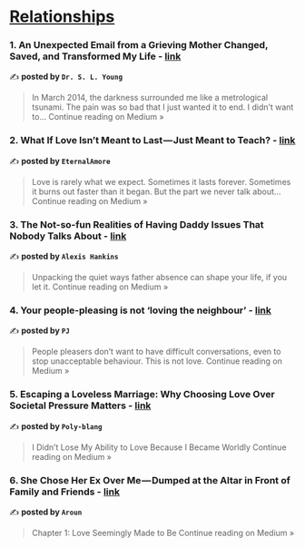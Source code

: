 
<h1><a href=https://medium.com/tag/relationships/recommended target="_blank" rel="noopener noreferrer">Relationships</a></h1>
<h3>1. An Unexpected Email from a Grieving Mother Changed, Saved, and Transformed My Life - <a href="https://slyoungva.medium.com/an-unexpected-email-from-a-grieving-mother-changed-saved-and-transformed-my-life-f4961ef4074b?source=rss------relationships-5" target="_blank" rel="noopener noreferrer">link</a></h3>

✍️ **posted by `Dr. S. L. Young`**

<blockquote>In March 2014, the darkness surrounded me like a metrological tsunami. The pain was so bad that I just wanted it to end. I didn’t want to…
Continue reading on Medium »</blockquote>

<h3>2. What If Love Isn’t Meant to Last — Just Meant to Teach? - <a href="https://medium.com/@eternalmore791/what-if-love-isnt-meant-to-last-just-meant-to-teach-0e395d2182d4?source=rss------relationships-5" target="_blank" rel="noopener noreferrer">link</a></h3>

✍️ **posted by `EternalAmore`**

<blockquote>Love is rarely what we expect. Sometimes it lasts forever. Sometimes it burns out faster than it began. But the part we never talk about…
Continue reading on Medium »</blockquote>

<h3>3. The Not-so-fun Realities of Having Daddy Issues That Nobody Talks About - <a href="https://hankinsalexis664.medium.com/the-not-so-fun-realities-of-having-daddy-issues-that-nobody-talks-about-a79d84c4175c?source=rss------relationships-5" target="_blank" rel="noopener noreferrer">link</a></h3>

✍️ **posted by `Alexis Hankins`**

<blockquote>Unpacking the quiet ways father absence can shape your life, if you let it.
Continue reading on Medium »</blockquote>

<h3>4. Your people-pleasing is not ‘loving the neighbour’ - <a href="https://medium.com/@paul.joshua.y/your-people-pleasing-is-not-loving-the-neighbour-a2b58ff31cff?source=rss------relationships-5" target="_blank" rel="noopener noreferrer">link</a></h3>

✍️ **posted by `PJ`**

<blockquote>People pleasers don’t want to have difficult conversations, even to stop unacceptable behaviour. This is not love.
Continue reading on Medium »</blockquote>

<h3>5. Escaping a Loveless Marriage: Why Choosing Love Over Societal Pressure Matters - <a href="https://medium.com/@poly789blang/escaping-a-loveless-marriage-why-choosing-love-over-societal-pressure-matters-3b3f4f13f75b?source=rss------relationships-5" target="_blank" rel="noopener noreferrer">link</a></h3>

✍️ **posted by `Poly-blang`**

<blockquote>I Didn’t Lose My Ability to Love Because I Became Worldly
Continue reading on Medium »</blockquote>

<h3>6. She Chose Her Ex Over Me — Dumped at the Altar in Front of Family and Friends - <a href="https://medium.com/@muhammadmosa1365/she-chose-her-ex-over-me-dumped-at-the-altar-in-front-of-family-and-friends-666f4d8b2bff?source=rss------relationships-5" target="_blank" rel="noopener noreferrer">link</a></h3>

✍️ **posted by `Aroun`**

<blockquote>Chapter 1: Love Seemingly Made to Be
Continue reading on Medium »</blockquote>

